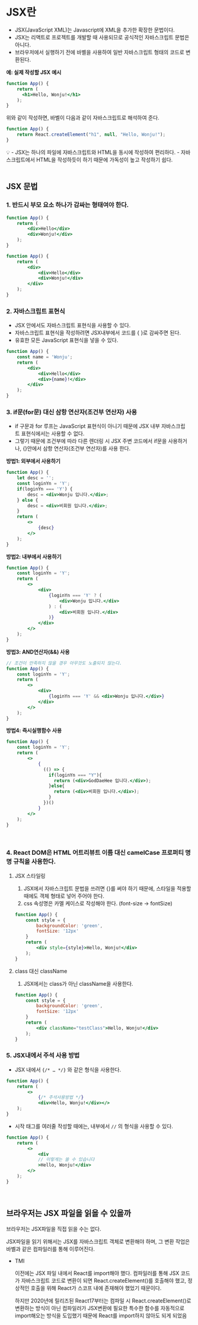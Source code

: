 # JSX란

- JSX(JavaScript XML)는 Javascript에 XML을 추가한 확장한 문법이다.
- JSX는 리액트로 프로젝트를 개발할 때 사용되므로 공식적인 자바스크립트 문법은 아니다.
- 브라우저에서 실행하기 전에 바벨을 사용하여 일반 자바스크립트 형태의 코드로 변환된다.

**예: 실제 작성할 JSX 예시**

```jsx
function App() {
	return (
      <h1>Hello, Wonju!</h1>
    );
}
```

위와 같이 작성하면, 바벨이 다음과 같이 자바스크립트로 해석하여 준다.

```jsx
function App() {
	return React.createElement("h1", null, "Hello, Wonju!");
}
```

<aside>
💡 - JSX는 하나의 파일에 자바스크립트와 HTML을 동시에 작성하여 편리하다.
- 자바스크립트에서 HTML을 작성하듯이 하기 때문에 가독성이 높고 작성하기 쉽다.

</aside>

<br/>

## JSX 문법

### 1. 반드시 부모 요소 하나가 감싸는 형태여야 한다.

```jsx
function App() {
	return (
		<div>Hello</div>
		<div>Wonju!</div>
	);
}
```

```jsx
function App() {
	return (
		<div>
			<div>Hello</div>
			<div>Wonju!</div>
		</div>
	);
}
```

### **2. 자바스크립트 표현식**

- JSX 안에서도 자바스크립트 표현식을 사용할 수 있다.
- 자바스크립트 표현식을 작성하려면 JSX내부에서 코드를 { }로 감싸주면 된다.
- 유효한 모든 JavaScript 표현식을 넣을 수 있다.

```jsx
function App() {
	const name = 'Wonju';
	return (
		<div>
			<div>Hello</div>
			<div>{name}!</div>
		</div>
	);
}
```

### 3. if문(for문) 대신 삼항 연산자(조건부 연산자) 사용

- if 구문과 for 루프는 JavaScript 표현식이 아니기 때문에 JSX 내부 자바스크립트 표현식에서는 사용할 수 없다.
- 그렇기 때문에 조건부에 따라 다른 렌더링 시 JSX 주변 코드에서 if문을 사용하거나, {}안에서 삼항 연산자(조건부 연산자)를 사용 한다.

**방법1: 외부에서 사용하기**

```jsx
function App() {
	let desc = '';
	const loginYn = 'Y';
	if(loginYn === 'Y') {
		desc = <div>Wonju 입니다.</div>;
	} else {
		desc = <div>비회원 입니다.</div>;
	}
	return (
		<>
			{desc}
		</>
	);
}
```

**방법2: 내부에서 사용하기**

```jsx
function App() {
	const loginYn = 'Y';
	return (
		<>
			<div>
				{loginYn === 'Y' ? (
					<div>Wonju 입니다.</div>
				) : (
					<div>비회원 입니다.</div>
				)}
			</div>
		</>
	);
}
```

**방법3: AND연산자(&&) 사용**

```jsx
// 조건이 만족하지 않을 경우 아무것도 노출되지 않는다.
function App() {
	const loginYn = 'Y';
	return (
		<>
			<div>
				{loginYn === 'Y' && <div>Wonju 입니다.</div>}
			</div>
		</>
	);
}
```

**방법4: 즉시실행함수 사용**

```jsx
function App() {
	const loginYn = 'Y';
	return (
		<>
			{
			  (() => {
				if(loginYn === "Y"){
				  return (<div>GodDaeHee 입니다.</div>);
				}else{
				  return (<div>비회원 입니다.</div>);
				}
			  })()
			}
		</>
	);
}
```

<br/>

### 4. React DOM은 HTML 어트리뷰트 이름 대신 camelCase 프로퍼티 명명 규칙을 사용한다.

1. JSX 스타일링
    1. JSX에서 자바스크립트 문법을 쓰려면 {}를 써야 하기 때문에, 스타일을 적용할 때에도 객체 형태로 넣어 주어야 한다.
    2. css 속성명은 카멜 케이스로 작성해야 한다. (font-size → fontSize)
    
    ```jsx
    function App() {
    	const style = {
    		backgroundColor: 'green',
    		fontSize: '12px'
    	}
    	return (
    		<div style={style}>Hello, Wonju!</div>
    	);
    }
    ```
    
2. class 대신 className
    1. JSX에서는 class가 아닌 className을 사용한다.
    
    ```jsx
    function App() {
    	const style = {
    		backgroundColor: 'green',
    		fontSize: '12px'
    	}
    	return (
    		<div className="testClass">Hello, Wonju!</div>
    	);
    }
    ```
    

### 5. JSX내에서 주석 사용 방법

- JSX 내에서 `{/* … */}` 와 같은 형식을 사용한다.

```jsx
function App() {
	return (
		<>
			{/* 주석사용방법 */}
			<div>Hello, Wonju!</div></>
	);
}
```

- 시작 태그를 여러줄 작성할 때에는, 내부에서 `//` 의 형식을 사용할 수 있다.

```jsx
function App() {
	return (
		<>
			<div
			// 이렇게는 쓸 수 있습니다
			>Hello, Wonju!</div>
		</>
	);
}
```

<br/>

## 브라우저는 JSX 파일을 읽을 수 있을까

브라우저는 JSX파일을 직접 읽을 수는 없다.

JSX파일을 읽기 위해서는 JSX를 자바스크립트 객체로 변환해야 하며, 그 변환 작업은 바벨과 같은 컴파일러를 통해 이루어진다.

- TMI
    
    이전에는 JSX 파일 내에서 React를 import해야 했다. 컴파일러를 통해 JSX 코드가 자바스크립트 코드로 변환이 되면 React.createElement()를 호출해야 했고, 정상적인 호출을 위해 React가 스코프 내에 존재해야 했었기 때문이다.
    
    하지만 2020년에 릴리즈된 React17부터는 컴파일 시 React.createElement()로 변환하는 방식이 아닌 컴파일러가 JSX변환에 필요한 특수한 함수를 자동적으로 import해오는 방식을 도입했기 때문에 React를 import하지 않아도 되게 되었음